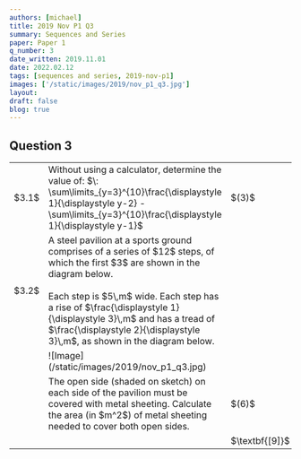 ```yaml
---
authors: [michael]
title: 2019 Nov P1 Q3
summary: Sequences and Series
paper: Paper 1
q_number: 3
date_written: 2019.11.01
date: 2022.02.12
tags: [sequences and series, 2019-nov-p1]
images: ['/static/images/2019/nov_p1_q3.jpg']
layout:
draft: false
blog: true
---
```


## Question 3

<table class="border-collapse">
  <tbody>
    <tr>
      <td>$3.1$</td>
      <td>Without using a calculator, determine the value of: $\: \sum\limits_{y=3}^{10}\frac{\displaystyle 1}{\displaystyle y-2} - \sum\limits_{y=3}^{10}\frac{\displaystyle 1}{\displaystyle y-1}$</td>
      <td>$(3)$</td>
      </tr> 
    <tr>   
      <td>$3.2$</td>
      <td rowSpan='2'>A steel pavilion at a sports ground comprises of a series of $12$ steps, of which the first $3$ are shown in the diagram below.<br></br>Each step is $5\,m$ wide. Each step has a rise of $\frac{\displaystyle 1}{\displaystyle 3}\,m$ and has a tread of $\frac{\displaystyle 2}{\displaystyle 3}\,m$, as shown in the diagram below.</td>
      <td></td>
    </tr>
    <tr></tr>
    <tr>
      <td></td>
      <td>![Image](/static/images/2019/nov_p1_q3.jpg)</td>
      <td></td>
    </tr>
    <tr>
      <td></td>
      <td>The open side (shaded on sketch) on each side of the pavilion must be covered with metal sheeting. Calculate the area (in $m^2$) of metal sheeting needed to cover both open sides.</td>
      <td>$(6)$</td>
    </tr>
    <tr>
      <td></td>
      <td></td>
      <td>$\textbf{[9]}$</td>
    </tr>
  </tbody>
</table>
